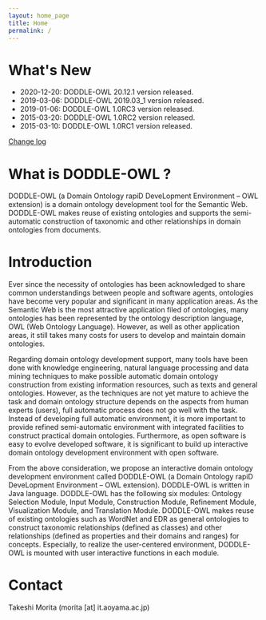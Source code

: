 ```yaml
---
layout: home_page
title: Home
permalink: /
---
```


# What's New
* 2020-12-20: DODDLE-OWL 20.12.1 version released.
* 2019-03-06: DODDLE-OWL 2019.03_1 version released.
* 2019-01-06: DODDLE-OWL 1.0RC3 version released.
* 2015-03-20: DODDLE-OWL 1.0RC2 version released.
* 2015-03-10: DODDLE-OWL 1.0RC1 version released.

[Change log](https://github.com/doddle-owl/DODDLE-OWL/commits/master)

# What is DODDLE-OWL ?
DODDLE-OWL (a Domain Ontology rapiD DeveLopment Environment – OWL extension) is a domain ontology development tool for the Semantic Web. DODDLE-OWL makes reuse of existing ontologies and supports the semi-automatic construction of taxonomic and other relationships in domain ontologies from documents.

# Introduction
Ever since the necessity of ontologies has been acknowledged to share common understandings between people and software agents, ontologies have become very popular and significant in many application areas. As the Semantic Web is the most attractive application filed of ontologies, many ontologies has been represented by the ontology description language, OWL (Web Ontology Language). However, as well as other application areas, it still takes many costs for users to develop and maintain domain ontologies.

Regarding domain ontology development support, many tools have been done with knowledge engineering, natural language processing and data mining techniques to make possible automatic domain ontology construction from existing information resources, such as texts and general ontologies. However, as the techniques are not yet mature to achieve the task and domain ontology structure depends on the aspects from human experts (users), full automatic process does not go well with the task. Instead of developing full automatic environment, it is more important to provide refined semi-automatic environment with integrated facilities to construct practical domain ontologies. Furthermore, as open software is easy to evolve developed software, it is significant to build up interactive domain ontology development environment with open software.

From the above consideration, we propose an interactive domain ontology development environment called DODDLE-OWL (a Domain Ontology rapiD DeveLopment Environment – OWL extension). DODDLE-OWL is written in Java language. DODDLE-OWL has the following six modules: Ontology Selection Module, Input Module, Construction Module, Refinement Module, Visualization Module, and Translation Module. DODDLE-OWL makes reuse of existing ontologies such as WordNet and EDR as general ontologies to construct taxonomic relationships (defined as classes) and other relationships (defined as properties and their domains and ranges) for concepts. Especially, to realize the user-centered environment, DODDLE-OWL is mounted with user interactive functions in each module.


# Contact
Takeshi Morita (morita [at] it.aoyama.ac.jp)

